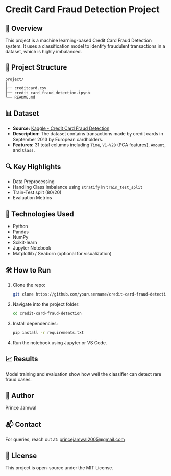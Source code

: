 # Credit Card Fraud Detection Project

## 📌 Overview
This project is a machine learning-based Credit Card Fraud Detection system. It uses a classification model to identify fraudulent transactions in a dataset, which is highly imbalanced.

## 📁 Project Structure
```
project/
│
├── creditcard.csv
├── credit_card_fraud_detection.ipynb
└── README.md
```

## 📊 Dataset
- **Source:** [Kaggle - Credit Card Fraud Detection](https://www.kaggle.com/datasets/mlg-ulb/creditcardfraud)
- **Description:** The dataset contains transactions made by credit cards in September 2013 by European cardholders.
- **Features:** 31 total columns including `Time`, `V1-V28` (PCA features), `Amount`, and `Class`.

## 🔍 Key Highlights
- Data Preprocessing
- Handling Class Imbalance using `stratify` in `train_test_split`
- Train-Test split (80/20)
- Evaluation Metrics

## 🧠 Technologies Used
- Python
- Pandas
- NumPy
- Scikit-learn
- Jupyter Notebook
- Matplotlib / Seaborn (optional for visualization)

## 🛠 How to Run
1. Clone the repo:
   ```bash
   git clone https://github.com/yourusername/credit-card-fraud-detection.git
   ```
2. Navigate into the project folder:
   ```bash
   cd credit-card-fraud-detection
   ```
3. Install dependencies:
   ```bash
   pip install -r requirements.txt
   ```
4. Run the notebook using Jupyter or VS Code.

## 📈 Results
Model training and evaluation show how well the classifier can detect rare fraud cases.

## 🙌 Author
Prince Jamwal

## 📬 Contact
For queries, reach out at: princejamwal2005@gmail.com

## 📃 License
This project is open-source under the MIT License.

